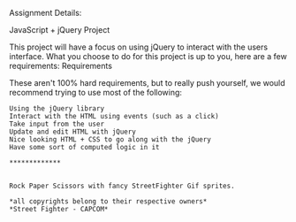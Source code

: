 Assignment Details:

JavaScript + jQuery Project

This project will have a focus on using jQuery to interact with the users interface. What you choose to do for this project is up to you, here are a few requirements:
Requirements

These aren't 100% hard requirements, but to really push yourself, we would recommend trying to use most of the following:

    Using the jQuery library
    Interact with the HTML using events (such as a click)
    Take input from the user
    Update and edit HTML with jQuery
    Nice looking HTML + CSS to go along with the jQuery
    Have some sort of computed logic in it

    *************
    
    
    Rock Paper Scissors with fancy StreetFighter Gif sprites.

    *all copyrights belong to their respective owners*
    *Street Fighter - CAPCOM*